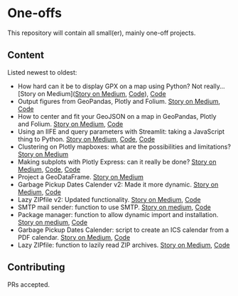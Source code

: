 # One-offs

This repository will contain all small(er), mainly one-off projects.

## Content
Listed newest to oldest:
* How hard can it be to display GPX on a map using Python? Not really… [Story on Medium]([Story on Medium](https://medium.com/pythoneers/how-hard-can-it-be-to-display-gpx-on-map-using-python-not-really-93a4f1617d0d), [Code](https://github.com/UnicornOnAzur/one_offs/blob/main/saving_maps.py)), [Code](https://github.com/UnicornOnAzur/one_offs/blob/main/gpx_map.py)
* Output figures from GeoPandas, Plotly and Folium. [Story on Medium](https://medium.com/top-python-libraries/output-figures-from-geopandas-plotly-and-folium-how-to-save-them-as-a-graphic-a-geojson-a-cb4c337aa7aa), [Code](https://github.com/UnicornOnAzur/one_offs/blob/main/saving_maps.py)
* How to center and fit your GeoJSON on a map in GeoPandas, Plotly and Folium. [Story on Medium](https://medium.com/pythoneers/how-to-center-and-zoom-to-your-geojson-in-geopandas-plotly-and-folium-3fe3fd9c0d54), [Code](https://github.com/UnicornOnAzur/one_offs/blob/main/center_zoom_and_fit.py)
* Using an IIFE and query parameters with Streamlit: taking a JavaScript thing to Python. [Story on Medium](https://medium.com/pythoneers/using-an-iife-and-query-parameters-with-streamlit-taking-a-popular-thing-from-javascript-and-look-f82f50a40070), [Code](https://github.com/UnicornOnAzur/one_offs/blob/main/iife.py), [Code](https://github.com/UnicornOnAzur/one_offs/blob/main/iife.js)
* Clustering on Plotly mapboxes: what are the possibilities and limitations? [Story on Medium](https://medium.com/top-python-libraries/clustering-on-plotly-mapboxes-what-are-the-possibilities-and-limitations-8264c9aa6843)
* Making subplots with Plotly Express: can it really be done? [Story on Medium](https://medium.com/top-python-libraries/making-subplots-with-plotly-express-can-it-really-be-done-d29d4149294d), [Code](https://github.com/UnicornOnAzur/one_offs/blob/main/px_subplots.py), [Code](https://github.com/UnicornOnAzur/one_offs/blob/main/px_subplots_article.py)
* Project a GeoDataFrame. [Story on Medium](https://medium.com/top-python-libraries/how-to-correctly-project-a-geodataframe-05b059b8a7e6)
* Garbage Pickup Dates Calender v2: Made it more dynamic. [Story on Medium](https://medium.com/@unicornonazur/garbage-in-icalendar-out-revisited-will-it-work-for-next-year-2fd85b3355df), [Code](https://github.com/UnicornOnAzur/one_offs/blob/main/garbage_calendar_v2.py)
* Lazy ZIPfile v2: Updated functionality. [Story on Medium](https://medium.com/pythoneers/unlazy-lazy-zipfile-2142f278b6b4), [Code](https://github.com/UnicornOnAzur/one_offs/blob/main/lazy_zipfile_v2.py)
* SMTP mail sender: function to use SMTP. [Story on medium](https://medium.com/pythoneers/its-just-as-easy-as-sending-an-email-61a854981262), [Code](https://github.com/UnicornOnAzur/one_offs/blob/main/smtp_mail.py)
* Package manager: function to allow dynamic import and installation. [Story on medium](https://medium.com/pythoneers/of-the-utmost-import-ance-providing-flexible-import-and-installation-for-python-d7709030d7fc), [Code](https://github.com/UnicornOnAzur/one_offs/blob/main/package_manager.py)
* Garbage Pickup Dates Calender: script to create an ICS calendar from a PDF calendar. [Story on Medium](https://medium.com/pythoneers/garbage-in-icalendar-out-69-reasons-not-to-do-it-manually-9eddb1dd04c1), [Code](https://github.com/UnicornOnAzur/one_offs/blob/main/garbage_calendar.py)
* Lazy ZIPfile: function to lazily read ZIP archives. [Story on Medium](https://medium.com/pythoneers/lazip-using-lazy-evaluation-to-read-zip-archives-in-memory-64c0a0fb115a), [Code](https://github.com/UnicornOnAzur/one_offs/blob/main/lazy_zipfile.py)

## Contributing

PRs accepted.
